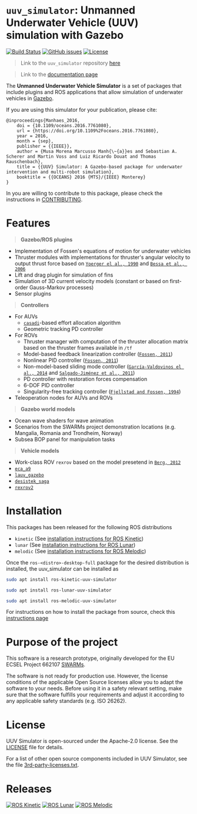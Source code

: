 # `uuv_simulator`: Unmanned Underwater Vehicle (UUV) simulation with Gazebo

[![Build Status](https://travis-ci.org/uuvsimulator/uuv_simulator.svg?branch=dev%2Ftravis_integration)](https://travis-ci.org/uuvsimulator/uuv_simulator)
[![GitHub issues](https://img.shields.io/github/issues/uuvsimulator/uuv_simulator.svg)](https://github.com/uuvsimulator/uuv_simulator/issues)
[![License](https://img.shields.io/badge/license-Apache%202-blue.svg)](https://github.com/uuvsimulator/uuv_simulator/blob/master/LICENSE)

> Link to the `uuv_simulator` repository [here](https://github.com/uuvsimulator/uuv_simulator)

> Link to the [documentation page](https://uuvsimulator.github.io/packages/uuv_simulator/intro/) 

The **Unmanned Underwater Vehicle Simulator** is a set of packages that include plugins and ROS applications that allow simulation of underwater vehicles in [Gazebo](http://gazebosim.org/). 

If you are using this simulator for your publication, please cite:

```
@inproceedings{Manhaes_2016,
	doi = {10.1109/oceans.2016.7761080},
	url = {https://doi.org/10.1109%2Foceans.2016.7761080},
	year = 2016,
	month = {sep},
	publisher = {{IEEE}},
	author = {Musa Morena Marcusso Manh{\~{a}}es and Sebastian A. Scherer and Martin Voss and Luiz Ricardo Douat and Thomas Rauschenbach},
	title = {{UUV} Simulator: A Gazebo-based package for underwater intervention and multi-robot simulation},
	booktitle = {{OCEANS} 2016 {MTS}/{IEEE} Monterey}
}
```

In you are willing to contribute to this package, please check the instructions in [CONTRIBUTING](https://github.com/uuvsimulator/uuv_simulator/blob/master/CONTRIBUTING.md).

# Features

> **Gazebo/ROS plugins**
  
- Implementation of Fossen's equations of motion for underwater vehicles
- Thruster modules with implementations for thruster's angular velocity to output thrust force based on [`Yoerger el al., 1990`](http://dx.doi.org/10.1109/48.107145) and [`Bessa et al., 2006`](http://www.abcm.org.br/symposium-series/SSM_Vol2/Section_IX_Submarine_Robotics/SSM2_IX_01.pdf)
- Lift and drag plugin for simulation of fins
- Simulation of 3D current velocity models (constant or based on first-order Gauss-Markov processes)
- Sensor plugins

> **Controllers**

- For AUVs
    - [`casadi`](https://web.casadi.org/)-based effort allocation algorithm 
    - Geometric tracking PD controller
- For ROVs
    - Thruster manager with computation of the thruster allocation matrix based on the thruster frames available in `/tf`
    - Model-based feedback linearization controller ([`Fossen, 2011`](https://www.wiley.com/en-us/Handbook+of+Marine+Craft+Hydrodynamics+and+Motion+Control-p-9781119991496))
    - Nonlinear PID controller ([`Fossen, 2011`](https://www.wiley.com/en-us/Handbook+of+Marine+Craft+Hydrodynamics+and+Motion+Control-p-9781119991496))
    - Non-model-based sliding mode controller ([`García-Valdovinos el al., 2014`](https://journals.sagepub.com/doi/full/10.5772/56810) and [`Salgado-Jiménez et al., 2011`](http://cdn.intechopen.com/pdfs/15221.pdf))
    - PD controller with restoration forces compensation 
    - 6-DOF PID controller
    - Singularity-free tracking controller ([`Fjellstad and Fossen, 1994`](https://ieeexplore.ieee.org/abstract/document/411068))
- Teleoperation nodes for AUVs and ROVs

> **Gazebo world models**

- Ocean wave shaders for wave animation
- Scenarios from the SWARMs project demonstration locations (e.g. Mangalia, Romania and Trondheim, Norway)
- Subsea BOP panel for manipulation tasks

> **Vehicle models**

- Work-class ROV `rexrov` based on the model presetend in [`Berg, 2012`](https://brage.bibsys.no/xmlui/handle/11250/238170?locale-attribute=no)
- [`eca_a9`](https://github.com/uuvsimulator/eca_a9)
- [`lauv_gazebo`](https://github.com/uuvsimulator/lauv_gazebo)
- [`desistek_saga`](https://github.com/uuvsimulator/desistek_saga)
- [`rexrov2`](https://github.com/uuvsimulator/rexrov2)
  
# Installation

This packages has been released for the following ROS distributions

- `kinetic` (See [installation instructions for ROS Kinetic](https://wiki.ros.org/kinetic/Installation/Ubuntu))
- `lunar` (See [installation instructions for ROS Lunar](https://wiki.ros.org/lunar/Installation/Ubuntu))
- `melodic` (See [installation instructions for ROS Melodic](https://wiki.ros.org/melodic/Installation/Ubuntu))

Once the `ros-<distro>-desktop-full` package for the desired distribution is installed, the uuv_simulator can be installed as

```bash tab="kinetic"
sudo apt install ros-kinetic-uuv-simulator
```

```bash tab="lunar"
sudo apt install ros-lunar-uuv-simulator
```

```bash tab="melodic"
sudo apt install ros-melodic-uuv-simulator
```

For instructions on how to install the package from source, check this [instructions page](https://uuvsimulator.github.io/installation/)

# Purpose of the project

This software is a research prototype, originally developed for the EU ECSEL
Project 662107 [SWARMs](http://swarms.eu/).

The software is not ready for production use. However, the license conditions of the
applicable Open Source licenses allow you to adapt the software to your needs.
Before using it in a safety relevant setting, make sure that the software
fulfills your requirements and adjust it according to any applicable safety
standards (e.g. ISO 26262).

# License

UUV Simulator is open-sourced under the Apache-2.0 license. See the
[LICENSE](https://github.com/uuvsimulator/uuv_simulator/blob/master/LICENSE) file for details.

For a list of other open source components included in UUV Simulator, see the
file [3rd-party-licenses.txt](https://github.com/uuvsimulator/uuv_simulator/blob/master/3rd-party-licenses.txt).

# Releases

[![ROS Kinetic](https://img.shields.io/badge/ROS%20Distro-kinetic-brightgreen.svg)](http://repositories.ros.org/status_page/ros_kinetic_default.html?q=uuv_simulator)
[![ROS Lunar](https://img.shields.io/badge/ROS%20Distro-lunar-brightgreen.svg)](http://repositories.ros.org/status_page/ros_lunar_default.html?q=uuv_simulator)
[![ROS Melodic](https://img.shields.io/badge/ROS%20Distro-melodic-brightgreen.svg)](http://repositories.ros.org/status_page/ros_melodic_default.html?q=uuv_simulator)